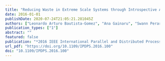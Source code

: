 ```yaml
---
title: "Reducing Waste in Extreme Scale Systems through Introspective Analysis"
date: 2016-01-01
publishDate: 2020-07-24T21:05:21.281045Z
authors: ["Leonardo Arturo Bautista-Gomez", "Ana Gainaru", "Swann Perarnau", "Devesh Tiwari", "Saurabh Gupta", "Christian Engelmann", "Franck Cappello", "Marc Snir"]
publication_types: ["1"]
abstract: ""
featured: false
publication: "*2016 IEEE International Parallel and Distributed Processing Symposium, IPDPS 2016, Chicago, IL, USA, May 23-27, 2016*"
url_pdf: "https://doi.org/10.1109/IPDPS.2016.100"
doi: "10.1109/IPDPS.2016.100"
---
```



